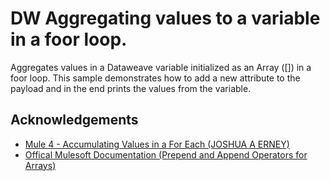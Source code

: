 
# DW Aggregating values to a variable in a foor loop.

Aggregates values in a Dataweave variable initialized as an Array ([]) in a foor loop. This sample demonstrates how to 
add a new attribute to the payload and in the end prints the values from the variable.


## Acknowledgements

 - [Mule 4 - Accumulating Values in a For Each (JOSHUA A ERNEY)](https://www.jerney.io/mule-4-accumulating-values-in-a-for-each/)
 - [Offical Mulesoft Documentation (Prepend and Append Operators for Arrays)](https://docs.mulesoft.com/dataweave/2.1/dw-operators#Prepend%20and%20Append%20Operators%20for%20Arrays)
